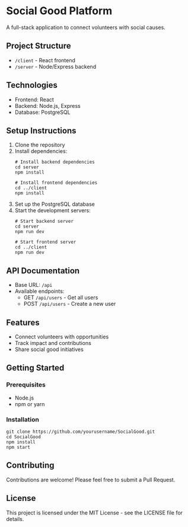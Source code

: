# Social Good Platform

A full-stack application to connect volunteers with social causes.

## Project Structure
- `/client` - React frontend
- `/server` - Node/Express backend

## Technologies
- Frontend: React
- Backend: Node.js, Express
- Database: PostgreSQL

## Setup Instructions
1. Clone the repository
2. Install dependencies:
   ```
   # Install backend dependencies
   cd server
   npm install

   # Install frontend dependencies
   cd ../client
   npm install
   ```
3. Set up the PostgreSQL database
4. Start the development servers:
   ```
   # Start backend server
   cd server
   npm run dev

   # Start frontend server
   cd ../client
   npm run dev
   ```

## API Documentation
- Base URL: `/api`
- Available endpoints:
  - GET `/api/users` - Get all users
  - POST `/api/users` - Create a new user

## Features

- Connect volunteers with opportunities
- Track impact and contributions
- Share social good initiatives

## Getting Started

### Prerequisites

- Node.js
- npm or yarn

### Installation

```
git clone https://github.com/yourusername/SocialGood.git
cd SocialGood
npm install
npm start
```

## Contributing

Contributions are welcome! Please feel free to submit a Pull Request.

## License

This project is licensed under the MIT License - see the LICENSE file for details. 